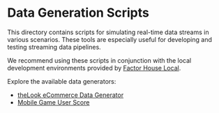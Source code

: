 # Data Generation Scripts

This directory contains scripts for simulating real-time data streams in various scenarios. These tools are especially useful for developing and testing streaming data pipelines.

We recommend using these scripts in conjunction with the local development environments provided by [Factor House Local](https://github.com/factorhouse/factorhouse-local).

Explore the available data generators:

- [theLook eCommerce Data Generator](./look-ecomm/)
- [Mobile Game User Score](./mobile-game/)

